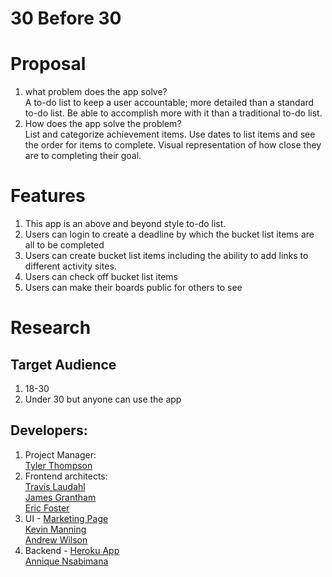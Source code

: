# 30 Before 30

# Proposal
1. what problem does the app solve?  
A to-do list to keep a user accountable; more detailed than a standard to-do list. Be able to accomplish more with it than a traditional to-do list.
2. How does the app solve the problem?  
List and categorize achievement items.
Use dates to list items and see the order for items to complete.
Visual representation of how close they are to completing their goal.

# Features
1. This app is an above and beyond style to-do list.
2. Users can login to create a deadline by which the bucket list items are all to be completed
3. Users can create bucket list items including the ability to add links to different activity sites.
4. Users can check off bucket list items
5. Users can make their boards public for others to see

# Research
## Target Audience
1. 18-30
2. Under 30 but anyone can use the app

## Developers:
1. Project Manager:  
[Tyler Thompson](https://github.com/tthompson082)
2. Frontend architects:  
[Travis Laudahl](https://github.com/tlaudahl)  
[James Grantham](https://github.com/jrgrantham)  
[Eric Foster](https://github.com/erockeli)
3. UI - [Marketing Page](https://build-week-30-before-30.github.io/Marketing-Page/index.html)  
[Kevin Manning](https://github.com/ClickClackity)  
[Andrew Wilson](https://github.com/easyas123l1)
4. Backend - [Heroku App](https://build-30-before-30.herokuapp.com/)  
[Annique Nsabimana](https://github.com/AnniqueN)
